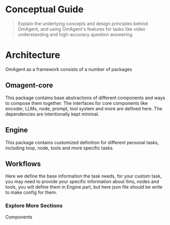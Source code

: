 # Conceptual Guide

> Explain the underlying concepts and design principles behind OmAgent, and using OmAgent's features for tasks like video understanding and high-accuracy question answering.

# Architecture

OmAgent as a framework consists of a number of packages

## Omagent-core

This package contains base abstractions of different components and ways to compose them together. The interfaces for core components like encoder, LLMs, node, prompt, tool system and more are defined here. The dependencies are intentionally kept minimal.

## Engine

This package contains customized definition for different personal tasks, including loop, node, tools and more specific tasks.

## Workflows

Here we define the base information the task needs, for your custom task, you may need to provide your specific information about llms, nodes and tools, you will define them in Engine part, but here json file should be write to make config for them.

### Explore More Sections

Components